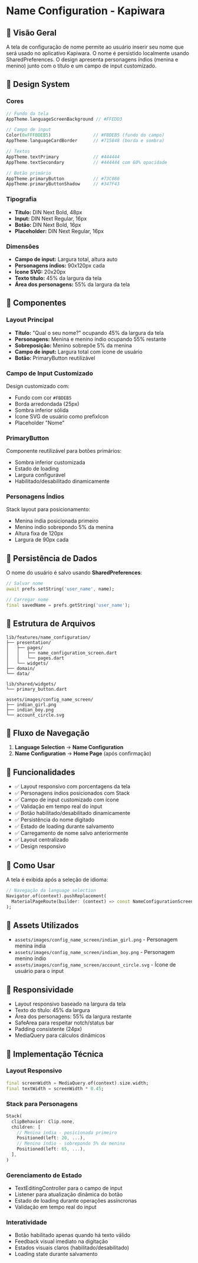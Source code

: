 # Name Configuration - Kapiwara

## 📱 Visão Geral

A tela de configuração de nome permite ao usuário inserir seu nome que será usado no aplicativo Kapiwara. O nome é persistido localmente usando SharedPreferences. O design apresenta personagens índios (menina e menino) junto com o título e um campo de input customizado.

## 🎨 Design System

### **Cores**
```dart
// Fundo da tela
AppTheme.languageScreenBackground // #FFEDD3

// Campo de input
Color(0xFFFBDEB5)                // #FBDEB5 (fundo do campo)
AppTheme.languageCardBorder      // #715848 (borda e sombra)

// Textos
AppTheme.textPrimary             // #444444
AppTheme.textSecondary           // #444444 com 60% opacidade

// Botão primário
AppTheme.primaryButton           // #73C086
AppTheme.primaryButtonShadow     // #347F43
```

### **Tipografia**
- **Título:** DIN Next Bold, 48px
- **Input:** DIN Next Regular, 16px
- **Botão:** DIN Next Bold, 16px
- **Placeholder:** DIN Next Regular, 16px

### **Dimensões**
- **Campo de input:** Largura total, altura auto
- **Personagens índios:** 90x120px cada
- **Ícone SVG:** 20x20px
- **Texto título:** 45% da largura da tela
- **Área dos personagens:** 55% da largura da tela

## 🧩 Componentes

### **Layout Principal**
- **Título:** "Qual o seu nome?" ocupando 45% da largura da tela
- **Personagens:** Menina e menino índio ocupando 55% restante
- **Sobreposição:** Menino sobrepõe 5% da menina
- **Campo de input:** Largura total com ícone de usuário
- **Botão:** PrimaryButton reutilizável

### **Campo de Input Customizado**
Design customizado com:
- Fundo com cor `#FBDEB5`
- Borda arredondada (25px)
- Sombra inferior sólida
- Ícone SVG de usuário como prefixIcon
- Placeholder "Nome"

### **PrimaryButton**
Componente reutilizável para botões primários:
- Sombra inferior customizada
- Estado de loading
- Largura configurável
- Habilitado/desabilitado dinamicamente

### **Personagens Índios**
Stack layout para posicionamento:
- Menina índia posicionada primeiro
- Menino índio sobrepondo 5% da menina
- Altura fixa de 120px
- Largura de 90px cada

## 💾 Persistência de Dados

O nome do usuário é salvo usando **SharedPreferences**:

```dart
// Salvar nome
await prefs.setString('user_name', name);

// Carregar nome
final savedName = prefs.getString('user_name');
```

## 📁 Estrutura de Arquivos

```
lib/features/name_configuration/
├── presentation/
│   ├── pages/
│   │   ├── name_configuration_screen.dart
│   │   └── pages.dart
│   └── widgets/
├── domain/
└── data/

lib/shared/widgets/
└── primary_button.dart

assets/images/config_name_screen/
├── indian_girl.png
├── indian_boy.png
└── account_circle.svg
```

## 🔄 Fluxo de Navegação

1. **Language Selection** → **Name Configuration**
2. **Name Configuration** → **Home Page** (após confirmação)

## 🎯 Funcionalidades

- ✅ Layout responsivo com porcentagens da tela
- ✅ Personagens índios posicionados com Stack
- ✅ Campo de input customizado com ícone
- ✅ Validação em tempo real do input
- ✅ Botão habilitado/desabilitado dinamicamente
- ✅ Persistência do nome digitado
- ✅ Estado de loading durante salvamento
- ✅ Carregamento de nome salvo anteriormente
- ✅ Layout centralizado
- ✅ Design responsivo

## 🚀 Como Usar

A tela é exibida após a seleção de idioma:

```dart
// Navegação da language selection
Navigator.of(context).pushReplacement(
  MaterialPageRoute(builder: (context) => const NameConfigurationScreen()),
);
```

## 🎨 Assets Utilizados

- `assets/images/config_name_screen/indian_girl.png` - Personagem menina índia
- `assets/images/config_name_screen/indian_boy.png` - Personagem menino índio
- `assets/images/config_name_screen/account_circle.svg` - Ícone de usuário para o input

## 📱 Responsividade

- Layout responsivo baseado na largura da tela
- Texto do título: 45% da largura
- Área dos personagens: 55% da largura restante
- SafeArea para respeitar notch/status bar
- Padding consistente (24px)
- MediaQuery para cálculos dinâmicos

## 🔧 Implementação Técnica

### **Layout Responsivo**
```dart
final screenWidth = MediaQuery.of(context).size.width;
final textWidth = screenWidth * 0.45;
```

### **Stack para Personagens**
```dart
Stack(
  clipBehavior: Clip.none,
  children: [
    // Menina índia - posicionada primeiro
    Positioned(left: 20, ...),
    // Menino índio - sobrepondo 5% da menina
    Positioned(left: 65, ...),
  ],
)
```

### **Gerenciamento de Estado**
- TextEditingController para o campo de input
- Listener para atualização dinâmica do botão
- Estado de loading durante operações assíncronas
- Validação em tempo real do input

### **Interatividade**
- Botão habilitado apenas quando há texto válido
- Feedback visual imediato na digitação
- Estados visuais claros (habilitado/desabilitado)
- Loading state durante salvamento 
